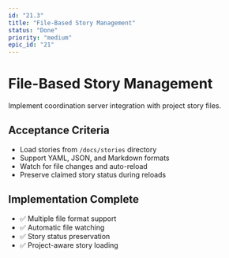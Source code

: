 ```yaml
---
id: "21.3"
title: "File-Based Story Management"
status: "Done"
priority: "medium"
epic_id: "21"
---
```


# File-Based Story Management

Implement coordination server integration with project story files.

## Acceptance Criteria
- Load stories from `/docs/stories` directory
- Support YAML, JSON, and Markdown formats
- Watch for file changes and auto-reload
- Preserve claimed story status during reloads

## Implementation Complete
- ✅ Multiple file format support
- ✅ Automatic file watching
- ✅ Story status preservation
- ✅ Project-aware story loading
